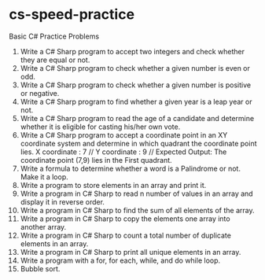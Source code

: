 # cs-speed-practice
Basic C# Practice Problems

1. Write a C# Sharp program to accept two integers and check whether they are equal or not.
2. Write a C# Sharp program to check whether a given number is even or odd.
3. Write a C# Sharp program to check whether a given number is positive or negative.
4. Write a C# Sharp program to find whether a given year is a leap year or not.
5. Write a C# Sharp program to read the age of a candidate and determine whether it is eligible for casting his/her own vote.
6. Write a C# Sharp program to accept a coordinate point in an XY coordinate system and determine in which quadrant the coordinate point lies. X coordinate : 7 // Y coordinate : 9 // Expected Output: The coordinate point (7,9) lies in the First quadrant.
7. Write a formula to determine whether a word is a Palindrome or not. Make it a loop.
8. Write a program to store elements in an array and print it. 
9. Write a program in C# Sharp to read n number of values in an array and display it in reverse order.
10. Write a program in C# Sharp to find the sum of all elements of the array.
11. Write a program in C# Sharp to copy the elements one array into another array.
12. Write a program in C# Sharp to count a total number of duplicate elements in an array.
13. Write a program in C# Sharp to print all unique elements in an array.
14. Write a program with a for, for each, while, and do while loop.
15. Bubble sort.
